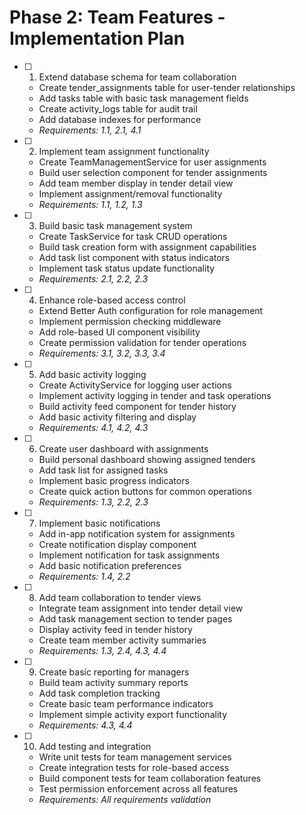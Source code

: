 # Phase 2: Team Features - Implementation Plan

- [ ] 1. Extend database schema for team collaboration

  - Create tender_assignments table for user-tender relationships
  - Add tasks table with basic task management fields
  - Create activity_logs table for audit trail
  - Add database indexes for performance
  - _Requirements: 1.1, 2.1, 4.1_

- [ ] 2. Implement team assignment functionality

  - Create TeamManagementService for user assignments
  - Build user selection component for tender assignments
  - Add team member display in tender detail view
  - Implement assignment/removal functionality
  - _Requirements: 1.1, 1.2, 1.3_

- [ ] 3. Build basic task management system

  - Create TaskService for task CRUD operations
  - Build task creation form with assignment capabilities
  - Add task list component with status indicators
  - Implement task status update functionality
  - _Requirements: 2.1, 2.2, 2.3_

- [ ] 4. Enhance role-based access control

  - Extend Better Auth configuration for role management
  - Implement permission checking middleware
  - Add role-based UI component visibility
  - Create permission validation for tender operations
  - _Requirements: 3.1, 3.2, 3.3, 3.4_

- [ ] 5. Add basic activity logging

  - Create ActivityService for logging user actions
  - Implement activity logging in tender and task operations
  - Build activity feed component for tender history
  - Add basic activity filtering and display
  - _Requirements: 4.1, 4.2, 4.3_

- [ ] 6. Create user dashboard with assignments

  - Build personal dashboard showing assigned tenders
  - Add task list for assigned tasks
  - Implement basic progress indicators
  - Create quick action buttons for common operations
  - _Requirements: 1.3, 2.2, 2.3_

- [ ] 7. Implement basic notifications

  - Add in-app notification system for assignments
  - Create notification display component
  - Implement notification for task assignments
  - Add basic notification preferences
  - _Requirements: 1.4, 2.2_

- [ ] 8. Add team collaboration to tender views

  - Integrate team assignment into tender detail view
  - Add task management section to tender pages
  - Display activity feed in tender history
  - Create team member activity summaries
  - _Requirements: 1.3, 2.4, 4.3, 4.4_

- [ ] 9. Create basic reporting for managers

  - Build team activity summary reports
  - Add task completion tracking
  - Create basic team performance indicators
  - Implement simple activity export functionality
  - _Requirements: 4.3, 4.4_

- [ ] 10. Add testing and integration
  - Write unit tests for team management services
  - Create integration tests for role-based access
  - Build component tests for team collaboration features
  - Test permission enforcement across all features
  - _Requirements: All requirements validation_
